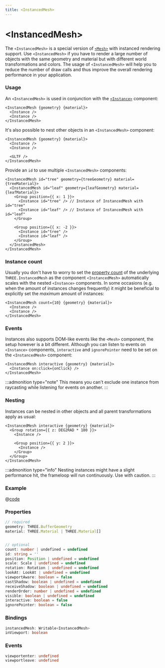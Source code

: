 ```yaml
---
title: <InstancedMesh>
---
```


<!-- <script lang="ts">
import InstancedMeshSimple from '$examples/InstancedMeshSimple.svelte'
import ThrelteWrapper from '$examples/ThrelteWrapper.svelte'
</script> -->

# \<InstancedMesh>

The `<InstancedMesh>` is a special version of [`<Mesh>`](/docs/components/objects#mesh) with instanced rendering support. Use `<InstancedMesh>` if you have to render a large number of objects with the same geometry and material but with different world transformations and colors. The usage of `<InstancedMesh>` will help you to reduce the number of draw calls and thus improve the overall rendering performance in your application.

### Usage

An `<InstancedMesh>` is used in conjunction with the [`<Instance>`](#instance) component:

```svelte
<InstancedMesh {geometry} {material}>
  <Instance />
  <Instance />
</InstancedMesh>
```

It's also possible to nest other objects in an `<InstancedMesh>` component:

```svelte
<InstancedMesh {geometry} {material}>
  <Instance />
  <Instance />

  <GLTF />
</InstancedMesh>
```

Provide an `id` to use multiple `<InstancedMesh>` components:

```svelte
<InstancedMesh id="tree" geometry={treeGeometry} material={treeMaterial}>
  <InstancedMesh id="leaf" geometry={leafGeometry} material={leafMaterial}>
    <Group position={{ x: 1 }}>
      <Instance id="tree" /> // Instance of InstancedMesh with id="tree"
      <Instance id="leaf" /> // Instance of InstancedMesh with id="leaf"
    </Group>

    <Group position={{ x: -2 }}>
      <Instance id="tree" />
      <Instance id="leaf" />
    </Group>
  </InstancedMesh>
</InstancedMesh>
```

### Instance count

Usually you don't have to worry to set the [property count](https://threejs.org/docs/index.html?q=insta#api/en/objects/InstancedMesh.count) of the underlying `THREE.InstancedMesh` as the component `<InstancedMesh>` automatically scales with the nested `<Instance>` components. In some occasions (e.g. when the amount of instances changes frequently) it might be beneficial to explicitly set the _maximum_ amount of instances:

```svelte
<InstancedMesh count={10} {geometry} {material}>
  <Instance />
  <Instance />
</InstancedMesh>
```

### Events

Instances also supports DOM-like events like the `<Mesh>` component, the setup however is a bit different. Although you can listen to events on `<Instance>` components, `interactive` and `ignorePointer` need to be set on the `<InstancedMesh>` component:

```svelte
<InstancedMesh interactive {geometry} {material}>
  <Instance on:click={onClick} />
</InstancedMesh>
```

:::admonition type="note"
This means you can't exclude one instance from raycasting while listening for events on another.
:::

### Nesting

Instances can be nested in other objects and all parent transformations apply as usual:

```svelte
<InstancedMesh interactive {geometry} {material}>
  <Group rotation={{ z: DEG2RAD * 180 }}>
    <Instance />

    <Group position={{ y: 2 }}>
      <Instance />
    </Group>
  </Group>
</InstancedMesh>
```

:::admonition type="info"
Nesting instances might have a slight performance hit, the frameloop will run continuously. Use with caution.
:::

### Example

@[code](../../../examples/InstancedMeshSimple.svelte)

<!-- <ThrelteWrapper>
  <InstancedMeshSimple />
</ThrelteWrapper> -->

### Properties

```ts
// required
geometry: THREE.BufferGeometry
material: THREE.Material | THREE.Material[]


// optional
count: number | undefined = undefined
id: string = ''
position: Position | undefined = undefined
scale: Scale | undefined = undefined
rotation: Rotation | undefined = undefined
lookAt: LookAt | undefined = undefined
viewportAware: boolean = false
castShadow: boolean | undefined = undefined
receiveShadow: boolean | undefined = undefined
renderOrder: number | undefined = undefined
visible: boolean | undefined = undefined
interactive: boolean = false
ignorePointer: boolean = false
```

### Bindings

```ts
instancedMesh: Writable<InstancedMesh>
inViewport: boolean
```

### Events

```ts
viewportenter: undefined
viewportleave: undefined
```

